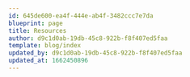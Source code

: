 ```yaml
---
id: 645de600-ea4f-444e-ab4f-3482ccc7e7da
blueprint: page
title: Resources
author: d9c1d0ab-19db-45c8-922b-f8f407ed5faa
template: blog/index
updated_by: d9c1d0ab-19db-45c8-922b-f8f407ed5faa
updated_at: 1662450896
---
```

